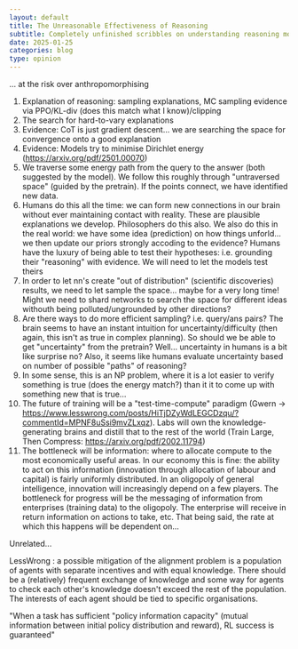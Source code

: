```yaml
---
layout: default
title: The Unreasonable Effectiveness of Reasoning
subtitle: Completely unfinished scribbles on understanding reasoning models.
date: 2025-01-25
categories: blog
type: opinion
---
```




... at the risk over anthropomorphising


1. Explanation of reasoning: sampling explanations, MC sampling evidence via PPO/KL-div (does this match what I know)/clipping 
2. The search for hard-to-vary explanations
3. Evidence: CoT is just gradient descent... we are searching the space for convergence onto a good explanation
4. Evidence: Models try to minimise Dirichlet energy (https://arxiv.org/pdf/2501.00070)
5. We traverse some energy path from the query to the answer (both suggested by the model). We follow this roughly through "untraversed space" (guided by the pretrain). If the points connect, we have identified new data.
6. Humans do this all the time: we can form new connections in our brain without ever maintaining contact with reality. These are plausible explanations we develop. Philosophers do this also. We also do this in the real world: we have some idea (prediction) on how things unforld... we then update our priors strongly accoding to the evidence? Humans have the luxury of being able to test their hypotheses: i.e. grounding their "reasoning" with evidence. We will need to let the models test theirs
7. In order to let nn's create "out of distribution" (scientific discoveries) results, we need to let sample the space... maybe for a very long time! Might we need to shard networks to search the space for different ideas withouth being polluted/ungrounded by other directions? 
8. Are there ways to do more efficient sampling? i.e. query/ans pairs? The brain seems to have an instant intuition for uncertainty/difficulty (then again, this isn't as true in complex planning). So should we be able to get "uncertainty" from the pretrain? Well... uncertainty in humans is a bit like surprise no? Also, it seems like humans evaluate uncertainty based on number of possible "paths" of reasoning?
9. In some sense, this is an NP problem, where it is a lot easier to verify something is true (does the energy match?) than it it to come up with something new that is true...
10. The future of training will be a "test-time-compute" paradigm (Gwern -> https://www.lesswrong.com/posts/HiTjDZyWdLEGCDzqu/?commentId=MPNF8uSsi9mvZLxqz). Labs will own the knowledge-generating brains and distill that to the rest of the world (Train Large, Then Compress: https://arxiv.org/pdf/2002.11794)
11. The bottleneck will be information: where to allocate compute to the most economically useful areas. In our economy this is fine: the ability to act on this information (innovation through allocation of labour and capital) is fairly uniformly distributed. In an oligopoly of general intelligence, innovation will increasingly depend on a few players. The bottleneck for progress will be the messaging of information from enterprises (training data) to the oligopoly. The enterprise will receive in return information on actions to take, etc. That being said, the rate at which this happens will be dependent on...


Unrelated... 

LessWrong : a possible mitigation of the alignment problem is a population of agents with separate incentives and with equal knowledge. There should be a (relatively) frequent exchange of knowledge and some way for agents to check each other's knowledge doesn't exceed the rest of the population. The interests of each agent should be tied to specific organisations.

"When a task has sufficient "policy information capacity" (mutual information between initial policy distribution and reward), RL success is guaranteed" 

